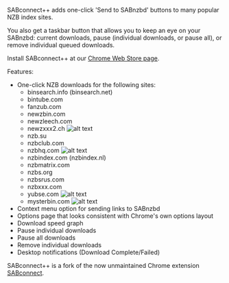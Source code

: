 SABconnect++ adds one-click 'Send to SABnzbd' buttons to many popular NZB index sites.

You also get a taskbar button that allows you to keep an eye on your SABnzbd: current downloads, pause (individual downloads, or pause all), or remove individual queued downloads.

Install SABconnect++ at our [Chrome Web Store page](https://chrome.google.com/webstore/detail/okphadhbbjadcifjplhifajfacbkkbod).

Features:

  * One-click NZB downloads for the following sites:
    * binsearch.info (binsearch.net)
    * bintube.com
    * fanzub.com
    * newzbin.com
    * newzleech.com
    * newzxxx2.ch ![alt text](http://i52.tinypic.com/15nlzid.png "NEW")
    * nzb.su
    * nzbclub.com
    * nzbhq.com ![alt text](http://i52.tinypic.com/15nlzid.png "NEW")
    * nzbindex.com (nzbindex.nl)
    * nzbmatrix.com
    * nzbs.org
    * nzbsrus.com
    * nzbxxx.com
    * yubse.com ![alt text](http://i52.tinypic.com/15nlzid.png "NEW")
    * mysterbin.com ![alt text](http://i52.tinypic.com/15nlzid.png "NEW")
  * Context menu option for sending links to SABnzbd
  * Options page that looks consistent with Chrome's own options layout
  * Download speed graph
  * Pause individual downloads
  * Pause all downloads
  * Remove individual downloads
  * Desktop notifications (Download Complete/Failed)

SABconnect++ is a fork of the now unmaintained Chrome extension [SABconnect](http://code.google.com/p/sabconnect/).